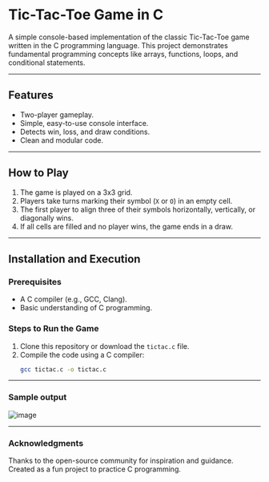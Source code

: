 # Tic-Tac-Toe Game in C

A simple console-based implementation of the classic Tic-Tac-Toe game written in the C programming language. This project demonstrates fundamental programming concepts like arrays, functions, loops, and conditional statements.

---

## Features
- Two-player gameplay.
- Simple, easy-to-use console interface.
- Detects win, loss, and draw conditions.
- Clean and modular code.

---

## How to Play
1. The game is played on a 3x3 grid.
2. Players take turns marking their symbol (`X` or `O`) in an empty cell.
3. The first player to align three of their symbols horizontally, vertically, or diagonally wins.
4. If all cells are filled and no player wins, the game ends in a draw.

---

## Installation and Execution

### Prerequisites
- A C compiler (e.g., GCC, Clang).
- Basic understanding of C programming.

### Steps to Run the Game
1. Clone this repository or download the `tictac.c` file.
2. Compile the code using a C compiler:
   ```bash
   gcc tictac.c -o tictac.c

---

### Sample output

![image](https://github.com/user-attachments/assets/27a0b913-1f02-4f04-9c5a-cbadd79862d7)

---
 
### Acknowledgments
Thanks to the open-source community for inspiration and guidance.
Created as a fun project to practice C programming.

